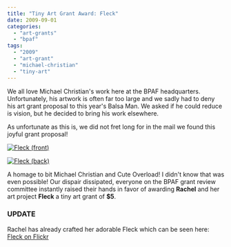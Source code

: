```yaml
---
title: "Tiny Art Grant Award: Fleck"
date: 2009-09-01
categories: 
  - "art-grants"
  - "bpaf"
tags: 
  - "2009"
  - "art-grant"
  - "michael-christian"
  - "tiny-art"
---
```


We all love Michael Christian's work here at the BPAF headquarters. Unfortunately, his artwork is often far too large and we sadly had to deny his art grant proposal to this year's Balsa Man. We asked if he could reduce is vision, but he decided to bring his work elsewhere.

As unfortunate as this is, we did not fret long for in the mail we found this joyful grant proposal!

[![Fleck (front)](/images/fleck-front.jpg "Fleck (front)")](https://balsaman.org/wp-content/uploads/2009/08/fleck-front.jpg)

[![Fleck (back)](/images/Fleck-back1.jpg "Fleck (back)")](https://balsaman.org/wp-content/uploads/2009/08/Fleck-back1.jpg)

A homage to bit Michael Christian and Cute Overload! I didn't know that was even possible! Our dispair dissipated, everyone on the BPAF grant review committee instantly raised their hands in favor of awarding **Rachel** and her art project **Fleck** a tiny art grant of **$5**.

### UPDATE

Rachel has already crafted her adorable Fleck which can be seen here: [Fleck on Flickr](https://www.flickr.com/photos/53361139@N00/3844412476)
